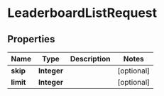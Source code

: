 

# LeaderboardListRequest


## Properties

| Name | Type | Description | Notes |
|------------ | ------------- | ------------- | -------------|
|**skip** | **Integer** |  |  [optional] |
|**limit** | **Integer** |  |  [optional] |



